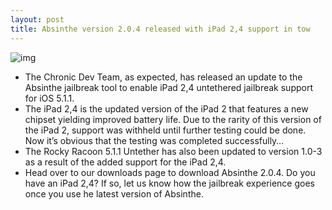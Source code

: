 ```yaml
---
layout: post
title: Absinthe version 2.0.4 released with iPad 2,4 support in tow
---
```

![img](http://media.idownloadblog.com/wp-content/uploads/2012/05/Absinthe2.0-Magnifying-Glass.jpg)
* The Chronic Dev Team, as expected, has released an update to the Absinthe jailbreak tool to enable iPad 2,4 untethered jailbreak support for iOS 5.1.1.
* The iPad 2,4 is the updated version of the iPad 2 that features a new chipset yielding improved battery life. Due to the rarity of this version of the iPad 2, support was withheld until further testing could be done. Now it’s obvious that the testing was completed successfully…
* The Rocky Racoon 5.1.1 Untether has also been updated to version 1.0-3 as a result of the added support for the iPad 2,4.
* Head over to our downloads page to download Absinthe 2.0.4. Do you have an iPad 2,4? If so, let us know how the jailbreak experience goes once you use he latest version of Absinthe.


